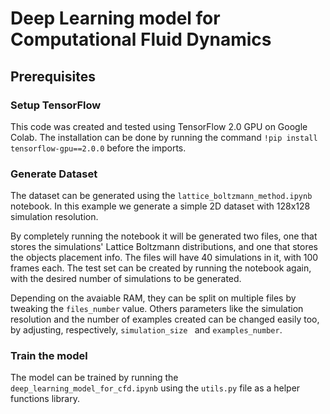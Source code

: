 # Deep Learning model for Computational Fluid Dynamics

## Prerequisites

### Setup TensorFlow

This code was created and tested using TensorFlow 2.0 GPU on Google Colab. The installation can be done by running the command `!pip install tensorflow-gpu==2.0.0` before the imports.


### Generate Dataset

The dataset can be generated using the `lattice_boltzmann_method.ipynb` notebook. In this example we generate a simple 2D dataset with 128x128 simulation resolution.

By completely running the notebook it will be generated two files, one that stores the simulations' Lattice Boltzmann distributions, and one that stores the objects placement info. The files will have 40 simulations in it, with 100 frames each. The test set can be created by running the notebook again, with the desired number of simulations to be generated.

Depending on the avaiable RAM, they can be split on multiple files by tweaking the `files_number` value. Others parameters like the simulation resolution and the number of examples created can be changed easily too, by adjusting, respectively, `simulation_size ` and `examples_number`.

### Train the model

The model can be trained by running the `deep_learning_model_for_cfd.ipynb` using the `utils.py` file as a helper functions library.
